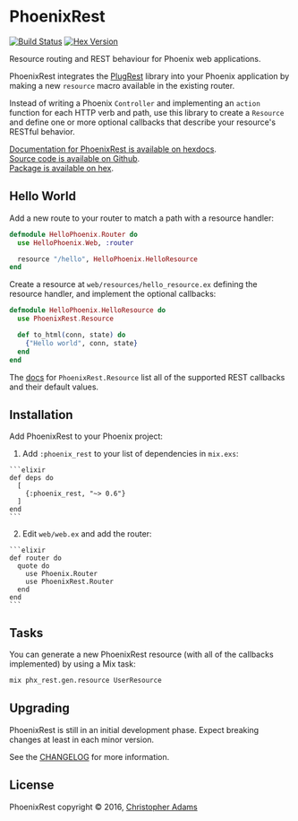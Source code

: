 # PhoenixRest

[![Build Status](https://travis-ci.org/christopheradams/phoenix_rest.svg?branch=master)](https://travis-ci.org/christopheradams/phoenix_rest)
[![Hex Version](https://img.shields.io/hexpm/v/phoenix_rest.svg)](https://hex.pm/packages/phoenix_rest)

Resource routing and REST behaviour for Phoenix web applications.

PhoenixRest integrates the
[PlugRest](https://github.com/christopheradams/plug_rest) library into
your Phoenix application by making a new `resource` macro available in
the existing router.

Instead of writing a Phoenix `Controller` and implementing an `action`
function for each HTTP verb and path, use this library to create a
`Resource` and define one or more optional callbacks that describe
your resource's RESTful behavior.

[Documentation for PhoenixRest is available on hexdocs](http://hexdocs.pm/phoenix_rest/).<br/>
[Source code is available on Github](https://github.com/christopheradams/phoenix_rest).<br/>
[Package is available on hex](https://hex.pm/packages/phoenix_rest).

## Hello World

Add a new route to your router to match a path with a resource
handler:

```elixir
defmodule HelloPhoenix.Router do
  use HelloPhoenix.Web, :router

  resource "/hello", HelloPhoenix.HelloResource
end
```

Create a resource at `web/resources/hello_resource.ex` defining the
resource handler, and implement the optional callbacks:

```elixir
defmodule HelloPhoenix.HelloResource do
  use PhoenixRest.Resource

  def to_html(conn, state) do
    {"Hello world", conn, state}
  end
end
```

The [docs](https://hexdocs.pm/phoenix_rest/PhoenixRest.Resource.html)
for `PhoenixRest.Resource` list all of the supported REST callbacks
and their default values.

## Installation

Add PhoenixRest to your Phoenix project:

  1. Add `:phoenix_rest` to your list of dependencies in `mix.exs`:

    ```elixir
    def deps do
      [
        {:phoenix_rest, "~> 0.6"}
      ]
    end
    ```

  2. Edit `web/web.ex` and add the router:

    ```elixir
    def router do
      quote do
        use Phoenix.Router
        use PhoenixRest.Router
      end
    end
    ```

## Tasks

You can generate a new PhoenixRest resource (with all of the callbacks
implemented) by using a Mix task:

```sh
mix phx_rest.gen.resource UserResource
```

## Upgrading

PhoenixRest is still in an initial development phase. Expect breaking
changes at least in each minor version.

See the [CHANGELOG](CHANGELOG.md) for more information.

## License

PhoenixRest copyright &copy; 2016, [Christopher Adams](https://github.com/christopheradams)
